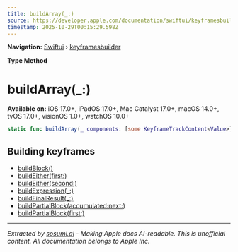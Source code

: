 ```yaml
---
title: buildArray(_:)
source: https://developer.apple.com/documentation/swiftui/keyframesbuilder/buildarray(_:)
timestamp: 2025-10-29T00:15:29.598Z
---
```


**Navigation:** [Swiftui](/documentation/swiftui) › [keyframesbuilder](/documentation/swiftui/keyframesbuilder)

**Type Method**

# buildArray(_:)

**Available on:** iOS 17.0+, iPadOS 17.0+, Mac Catalyst 17.0+, macOS 14.0+, tvOS 17.0+, visionOS 1.0+, watchOS 10.0+

```swift
static func buildArray(_ components: [some KeyframeTrackContent<Value>]) -> some KeyframeTrackContent<Value>
```

## Building keyframes

- [buildBlock()](/documentation/swiftui/keyframesbuilder/buildblock())
- [buildEither(first:)](/documentation/swiftui/keyframesbuilder/buildeither(first:))
- [buildEither(second:)](/documentation/swiftui/keyframesbuilder/buildeither(second:))
- [buildExpression(_:)](/documentation/swiftui/keyframesbuilder/buildexpression(_:))
- [buildFinalResult(_:)](/documentation/swiftui/keyframesbuilder/buildfinalresult(_:))
- [buildPartialBlock(accumulated:next:)](/documentation/swiftui/keyframesbuilder/buildpartialblock(accumulated:next:))
- [buildPartialBlock(first:)](/documentation/swiftui/keyframesbuilder/buildpartialblock(first:))

---

*Extracted by [sosumi.ai](https://sosumi.ai) - Making Apple docs AI-readable.*
*This is unofficial content. All documentation belongs to Apple Inc.*
